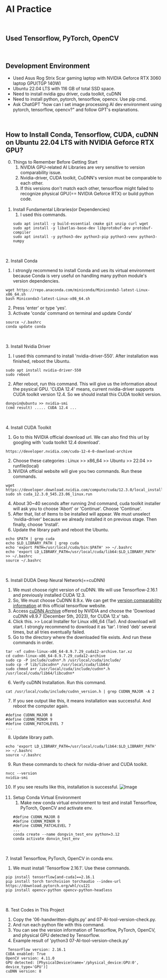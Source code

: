 #   AI Practice
<br>

## Used Tensorflow, PyTorch, OpenCV
<br>

## Development Environment
- Used Asus Rog Strix Scar gaming laptop with NVIDIA Geforce RTX 3060 laptop GPU(TGP 140W)
- Ubuntu 22.04 LTS with 116 GB of total SSD space.
- Need to install nvidia gpu driver, cuda toolkit, cuDNN
- Need to install python, pytorch, tensorflow, opencv. Use pip cmd.
- Ask ChatGPT "how can I set image processing AI dev environment using pytorch, tensorflow, opencv?" and follow GPT's explanations.
<br>

## How to Install Conda, Tensorflow, CUDA, cuDNN on Ubuntu 22.04 LTS with NVIDIA Geforce RTX GPU?
0. Things to Remember Before Getting Start
   1. NVIDIA GPU-related AI Libraries are very sensitive to version comparability issue.
   2. Nvidia-driver, CUDA toolkit, CuDNN's version must be comparable to each other.
   3. If this versions don't match each other, tensorflow might failed to recognize physical GPU(== NVIDIA Geforce RTX) or build python code.
<br><br/>
1. Install Fundamental Libraries(or Dependencies)
    1. I used this commands.
    ```shell
    sudo apt install -y build-essential cmake git unzip curl wget
    sudo apt install -y libatlas-base-dev libprotobuf-dev protobuf-compiler
    sudo apt install -y python3-dev python3-pip python3-venv python3-numpy
    ```
<br><br/>
2. Install Conda
   1. I strongly recommend to install Conda and ues its virtual environment because Conda is very useful on handling many python module's version dependencies.
   ```shell
   wget https://repo.anaconda.com/miniconda/Miniconda3-latest-Linux-x86_64.sh 
   bash Miniconda3-latest-Linux-x86_64.sh
   ```
   2. Press 'enter' or type 'yes'.
   3. Activate 'conda' command on terminal and update Conda'
   ```shell
   source ~/.bashrc
   conda update conda
   ```
<br><br/>
3. Install Nvidia Driver
   1. I used this command to install 'nvidia-driver-550'. After installation was finished, reboot the Ubuntu.
   ```shell
   sudo apt install nvidia-driver-550
   sudo reboot
   ```
   2. After reboot, run this command. This will give us the information about the psysical GPU. 'CUDA 12.4' means, current nvidia-driver supports CUDA toolkit version 12.4. So we should install this CUDA toolkit version.
   ```shell
   dongvin@ubuntu >> nvidia-smi
   (cmd result) ..... CUDA 12.4 ...
   ```
<br><br/>
4. Install CUDA Toolkit
   1. Go to this NVIDIA official download url. We can also find this url by googling with 'cuda toolkit 12.4 download'.
   ```text
   https://developer.nvidia.com/cuda-12-4-0-download-archive
   ```
   2. Choose these categories : Linux >> x86_64 >> Ubuntu >> 22.04 >> runfile(local)
   3. NVIDIA official website will give you two commands. Run these commands.
   ```shell
   wget https://developer.download.nvidia.com/compute/cuda/12.3.0/local_installers/cuda_12.3.0_545.23.06_linux.run
   sudo sh cuda_12.3.0_545.23.06_linux.run
   ```
   4. About 30~40 seconds after running 2nd command, cuda toolkit installer will ask you to choose 'Abort' or 'Continue'. Choose 'Continue'.
   5. After that, list of items to be installed will appear. We must unselect 'nvidia-driver' because we already installed it on previous stage. Then finally, choose 'Install'.
   6. Update the library path and reboot the Ubuntu.
   ```shell
   echo $PATH | grep cuda
   echo $LD_LIBRARY_PATH | grep cuda
   echo 'export PATH=/usr/local/cuda/bin:$PATH' >> ~/.bashrc
   echo 'export LD_LIBRARY_PATH=/usr/local/cuda/lib64:$LD_LIBRARY_PATH' >> ~/.bashrc
   source ~/.bashrc
   ```
<br><br/>
5. Install DUDA Deep Neural Network(==cuDNN)
   1. We must choose right version of cuDNN. We will use Tensorflow-2.16.1 and previously installed CUDA 12.3.
   2. So, We must choose CuDNN 8.9.x. We can get the [version comparability information](https://www.tensorflow.org/install/source#gpu) at this official tensorflow website.
   3. Access [cuDNN Archive](https://developer.nvidia.com/rdp/cudnn-archive) offered by NVIDIA and choose the 'Download cuDNN v8.9.7 (December 5th, 2023), for CUDA 12.x' tab.
   4. Click this. >> Local Installer for Linux x86_64 (Tar). And download will start. I strongly recommend to download it as 'tar'. I tried 'deb' several times, but all tries eventually failed.
   5. Go to the directory where the downloaded file exists. And run these commands in order.
   ```shell
   tar -xf cudnn-linux-x86_64-8.9.7.29_cuda12-archive.tar.xz
   cd cudnn-linux-x86_64-8.9.7.29_cuda12-archive
   sudo cp -P include/cudnn*.h /usr/local/cuda/include/
   sudo cp -P lib/libcudnn* /usr/local/cuda/lib64/
   sudo chmod a+r /usr/local/cuda/include/cudnn*.h /usr/local/cuda/lib64/libcudnn*
   ```
   6. Verify cuDNN Installation. Run this command.
   ```shell
   cat /usr/local/cuda/include/cudnn_version.h | grep CUDNN_MAJOR -A 2
   ```
   7. If you see output like this, it means installation was successful. And reboot the computer again.
   ```shell
   #define CUDNN_MAJOR 8
   #define CUDNN_MINOR 9
   #define CUDNN_PATCHLEVEL 7
   ...
   ```
   8. Update library path.
   ```shell
   echo 'export LD_LIBRARY_PATH=/usr/local/cuda/lib64:$LD_LIBRARY_PATH' >> ~/.bashrc
   source ~/.bashrc
   ```
   9. Run these commands to check for nvidia-driver and CUDA toolkit.
   ```shell
   nvcc --version
   nvidia-smi
   ```
   10. If you see results like this, installation is successful.
   ![Image](https://github.com/user-attachments/assets/33e3d5bd-8e78-4b45-85e6-2da2da19b080)
<br><br/>
6. Setup Conda Virtual Environment
   1. Make new conda virtual environment to test and install Tensorflow, PyTorch, OpenCV and activate env.
   ```shell
   #define CUDNN_MAJOR 8
   #define CUDNN_MINOR 9
   #define CUDNN_PATCHLEVEL 7
   ...
   conda create --name dongvin_test_env python=3.12
   conda activate donvin_test_env
   ```
<br><br/>
7. Install Tensorflow, PyTorch, OpenCV in conda env.
   1. We must install 'Tensorflow 2.16.1'. Use these commands.
   ```shell
   pip install tensorflow[and-cuda]==2.16.1
   pip install torch torchvision torchaudio --index-url https://download.pytorch.org/whl/cu121
   pip install opencv-python opencv-python-headless
   ```
<br><br/>
8. Test Codes in This Project
   1. Copy the '06-handwritten-digits.py' and 07-AI-tool-version-check.py.
   2. And run each python file with this command.
   3. You can see the version information of Tensorflow, PyTorch, OpenCV, and physical GPU detected by Tensorflow.
   4. Example result of 'python3 07-AI-tool-version-check.py'
   ```text
    TensorFlow version: 2.16.1
   CUDA enabled: True
   OpenCV version: 4.11.0
   GPU detected: [PhysicalDevice(name='/physical_device:GPU:0', device_type='GPU')]
   cuDNN version: 8
   ```